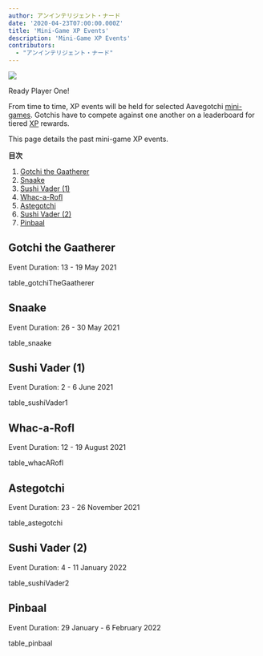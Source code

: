 ```yaml
---
author: アンインテリジェント・ナード
date: '2020-04-23T07:00:00.000Z'
title: 'Mini-Game XP Events'
description: 'Mini-Game XP Events'
contributors:
  - "アンインテリジェント・ナード"
---
```


<div class="headerImageContainer">
<img class="headerImage" src="/minigame-xp-events/Aarcade_Machine.png">
<p class="headerImageText">Ready Player One!</p>
</div>

From time to time, XP events will be held for selected Aavegotchi [mini-games](/minigames). Gotchis have to compete against one another on a leaderboard for tiered [XP](/xp) rewards.

This page details the past mini-game XP events.

<div class="contentsBox">

**目次**

<ol>
<li><a href=#gotchi-the-gaatherer>Gotchi the Gaatherer</a></li>
<li><a href=#snaake>Snaake</a></li>
<li><a href=#sushi-vader--1->Sushi Vader (1)</a></li>
<li><a href=#whac-a-rofl>Whac-a-Rofl</a></li>
<li><a href=#astegotchi>Astegotchi</a></li>
<li><a href=#sushi-vader--2->Sushi Vader (2)</a></li>
<li><a href=#pinbaal>Pinbaal</a></li>
</ol>

</div>

## Gotchi the Gaatherer

Event Duration: 13 - 19 May 2021

table_gotchiTheGaatherer

## Snaake

Event Duration: 26 - 30 May 2021

table_snaake

## Sushi Vader (1)

Event Duration: 2 - 6 June 2021

table_sushiVader1

## Whac-a-Rofl

Event Duration: 12 - 19 August 2021

table_whacARofl

## Astegotchi

Event Duration: 23 - 26 November 2021

table_astegotchi

## Sushi Vader (2)

Event Duration: 4 - 11 January 2022

table_sushiVader2

## Pinbaal

Event Duration: 29 January - 6 February 2022

table_pinbaal

